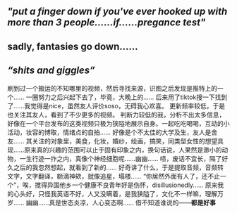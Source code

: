 *"put a finger down if you've ever hooked up with more than 3 people……if……pregance test"*
---
sadly, fantasies go down……
---
*“shits and giggles”*
---
刷到过一个搬运的不知哪里的视频，然后寻找来源，识图之后发现是推特上的一个……
一圈努力之后兴起下去了，毕竟，大晚上的……
后来用了tiktok搜一下找到了……我觉得是nice，虽然友人评价soso，无碍我心欢喜。
更新频率较低，于是也关注其友人，看到了不少更多的视频。
判断力较低的我，分析不出太多信息，好像在一个平台发布的这类视频只极为狭隘地展示自身。一起吃吃喝喝，互动的小活动，妆容的博取，情绪点的自拍……
好像是个不太佳的大学及生，友人是舍友……
其关注的对象里，美食，化妆，婚纱，绘画，搞笑，同类型女性的想望具现……原来真的兴趣的范围可以止于固有印象之内，换句话说，人果然是渺小的动物，一生行迹一拃之内，真像个神经细胞呢……幽幽……
啧，废话不宜长，隔了好久之后的我忽然想起，就看到了新的……
好奇讲了什么，于是提取音频，音频转文字，文字翻译，额滴神欸，就像追星，塌楼……
“你居然外面有人了，还不止一个”，唉，搅得异国他乡一个健康不良青年好是伤怀，disillusionedly……
原来我的心头好，只怪我英语不好，人又没瞒着，是我狭隘了，文化不一样嘛，理解万岁……
幽幽……真是世态炎凉，人心变态啊……
借不知道谁说的——**都是好事**
